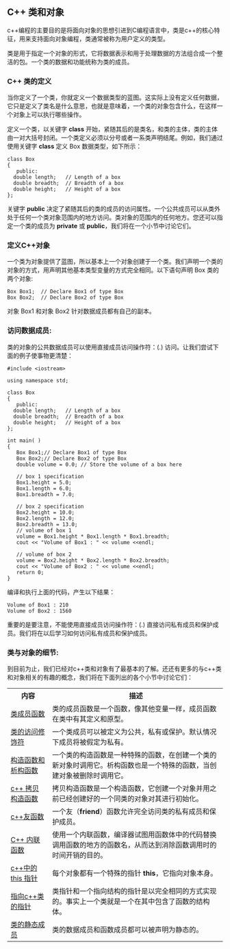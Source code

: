 ## C++ 类和对象
c++编程的主要目的是将面向对象的思想引进到C编程语言中，类是c++的核心特征，用来支持面向对象编程，类通常被称为用户定义的类型。

类是用于指定一个对象的形式，它将数据表示和用于处理数据的方法组合成一个整洁的包。一个类的数据和功能统称为类的成员。

### C++ 类的定义
当你定义了一个类，你就定义一个数据类型的蓝图。这实际上没有定义任何数据，它只是定义了类名是什么意思，也就是意味着，一个类的对象包含什么，在这样一个对象上可以执行哪些操作。

定义一个类，以关键字 **class** 开始，紧随其后的是类名，和类的主体，类的主体由一对大括号封闭。一个类定义必须以分号或者一系类声明结尾。例如，我们通过使用关键字 **class** 定义 Box 数据类型，如下所示：

    class Box
    {
       public:
      double length;   // Length of a box
      double breadth;  // Breadth of a box
      double height;   // Height of a box
    };

关键字 **public** 决定了紧随其后的类的成员的访问属性。一个公共成员可以从类外处于任何一个类对象范围内的地方访问。类对象的范围内的任何地方。您还可以指定一个类的成员为 **private** 或 **public**，我们将在一个小节中讨论它们。

### 定义C++对象

一个类为对象提供了蓝图，所以基本上一个对象创建于一个类。我们声明一个类的对象的方式，用声明其他基本类型变量的方式完全相同。以下语句声明 Box 类的两个对象:

    Box Box1;  // Declare Box1 of type Box
    Box Box2;  // Declare Box2 of type Box

对象 Box1 和对象 Box2 针对数据成员都有自己的副本。

### 访问数据成员:

类的对象的公共数据成员可以使用直接成员访问操作符：(.) 访问。让我们尝试下面的例子使事物更清楚：

    #include <iostream>
    
    using namespace std;
    
    class Box
    {
       public:
      double length;   // Length of a box
      double breadth;  // Breadth of a box
      double height;   // Height of a box
    };
    
    int main( )
    {
       Box Box1;// Declare Box1 of type Box
       Box Box2;// Declare Box2 of type Box
       double volume = 0.0; // Store the volume of a box here
     
       // box 1 specification
       Box1.height = 5.0; 
       Box1.length = 6.0; 
       Box1.breadth = 7.0;
    
       // box 2 specification
       Box2.height = 10.0;
       Box2.length = 12.0;
       Box2.breadth = 13.0;
       // volume of box 1
       volume = Box1.height * Box1.length * Box1.breadth;
       cout << "Volume of Box1 : " << volume <<endl;
    
       // volume of box 2
       volume = Box2.height * Box2.length * Box2.breadth;
       cout << "Volume of Box2 : " << volume <<endl;
       return 0;
    }

编译和执行上面的代码，产生以下结果：

    Volume of Box1 : 210
    Volume of Box2 : 1560

重要的是要注意，不能使用直接成员访问操作符：(.) 直接访问私有成员和保护成员。我们将在以后学习如何访问私有成员和保护成员。

### 类与对象的细节:

到目前为止，我们已经对c++类和对象有了最基本的了解。还还有更多的与c++类和对象相关的有趣的概念，我们将在下面列出的各个小节中讨论它们：
<table>
<tr>
<th>内容</th>
<th>描述</th>
</tr>
<tr>
<td><a href="http://www.tutorialspoint.com/cplusplus/cpp_class_member_functions.htm" title="C++ 类成员函数">类成员函数</a></td>
<td>类的成员函数是一个函数，像其他变量一样，成员函数在类中有其定义和原型。</td>
</tr>
<tr>
<td><a href="http://www.tutorialspoint.com/cplusplus/cpp_class_access_modifiers.htm" title="C++ Class access modifiers">类的访问修饰符</a></td>
<td>一个类成员可以被定义为公共，私有或保护。默认情况下成员将被假定为私有。</td>
</tr>
<tr>
<td><a href="http://www.tutorialspoint.com/cplusplus/cpp_constructor_destructor.htm" title="C++ Class Constructor and Destructor">构造函数和析构函数</a></td>
<td>一个类的构造函数是一种特殊的函数，在创建一个类的新对象时调用它。析构函数也是一个特殊的函数，当创建对象被删除时调用它。</td>
</tr>
<tr>
<td><a href="http://www.tutorialspoint.com/cplusplus/cpp_copy_constructor.htm" title="C++ Copy Constructor">c++     拷贝构造函数</a></td>
<td>拷贝构造函数是一个构造函数，它创建一个对象并用之前已经创建好的一个同类的对象对其进行初始化。</td>
</tr>
<tr>
<td><a href="http://www.tutorialspoint.com/cplusplus/cpp_friend_functions.htm" title="C++ Friend Functions">c++友函数</a></td>
<td>一个友（<strong>friend</strong>）函数允许完全访问类的私有成员和保护成员。</td>
</tr>
<tr>
<td><a href="http://www.tutorialspoint.com/cplusplus/cpp_inline_functions.htm" title="C++ Inline Functions">C++ 内联函数</a></td>
<td>使用一个内联函数，编译器试图用函数体中的代码替换调用函数的地方的函数名，从而达到消除函数调用时的时间开销的目的。</td>
</tr>
<tr>
<td><a href="http://www.tutorialspoint.com/cplusplus/cpp_this_pointer.htm" title="C++ this Pointer">c++中的 this 指针</a></td>
<td>每个对象都有一个特殊的指针 <strong>this</strong>，它指向对象本身。</td>
</tr>
<tr>
<td><a href="http://www.tutorialspoint.com/cplusplus/cpp_pointer_to_class.htm" title="Pointer to C++ classes">指向c++类的指针</a></td>
<td>类指针和一个指向结构的指针是以完全相同的方式实现的。事实上一个类就是一个在其中包含了函数的结构体。</td>
</tr>
<tr>
<td><a href="http://www.tutorialspoint.com/cplusplus/cpp_static_members.htm" title="Static members of a C++ class">类的静态成员</a></td>
<td>类的数据成员和函数成员都可以被声明为静态的。</td>
</tr>
</table>